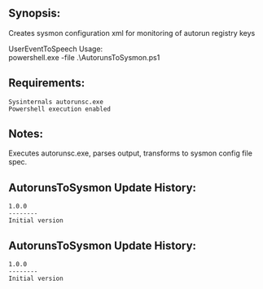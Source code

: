 
Synopsis:
-----------------------------------
Creates sysmon configuration xml for monitoring of autorun registry keys

UserEventToSpeech Usage:  
powershell.exe -file .\AutorunsToSysmon.ps1

Requirements:
-----------------------------------

	Sysinternals autorunsc.exe
	Powershell execution enabled

Notes:
-----------------------------------
Executes autorunsc.exe, parses output, transforms to sysmon config file spec.

AutorunsToSysmon Update History:
-----------------------------------

	1.0.0
	--------
	Initial version
	

AutorunsToSysmon Update History:
-----------------------------------

	1.0.0
	--------
	Initial version